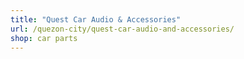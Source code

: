 ```yaml
---
title: "Quest Car Audio & Accessories"
url: /quezon-city/quest-car-audio-and-accessories/
shop: car parts
---
```

